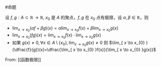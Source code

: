 #命题

设 $f,g:A\subset \mathbb{R}\to \mathbb{R}, \; x_{0}$ 是 $A$ 的聚点，$f,g$ 在 $x_{0}$ 点有极限，设 $\alpha, \beta \in \mathbb{R}$，则

- $\lim_{ x \to x_{0} }(\alpha f+\beta g)(x)=\alpha \lim_{ x \to x_{0} }f(x)+\beta \lim_{ x \to x_{0} }g(x)$
- $\lim_{ x \to x_{0} }(fg)(x)=\lim_{ x \to x_{0} }f(x)\cdot \lim_{ x \to x_{0} }g(x)$
- 如果 $g(x)\neq 0,\forall x \in A\setminus\{ x_{0} \},\lim_{ x \to x_{0} }g(x)\neq 0$ 则 $\lim_{ x \to x_{0} }(\dfrac{f}{g})(x)=\dfrac{\lim_{ x \to x_{0} }f(x)}{\lim_{ x \to x_{0} }g(x)}$

From: [[函数极限]]